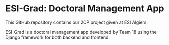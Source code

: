 # ESI-Grad: Doctoral Management App

This GitHub repository contains our 2CP project given at ESI Algiers.

ESI-Grad is a doctoral management app developed by Team 18 using the Django framework for both backend and frontend.
